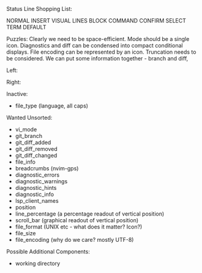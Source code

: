 Status Line Shopping List:

NORMAL
INSERT
VISUAL
LINES
BLOCK
COMMAND
CONFIRM
SELECT
TERM
DEFAULT

Puzzles:
Clearly we need to be space-efficient.
Mode should be a single icon.
Diagnostics and diff can be condensed into compact conditional displays.
File encoding can be represented by an icon.
Truncation needs to be considered.
We can put some information together - branch and diff,

Left:


Right:

Inactive:
- file_type (language, all caps)

Wanted Unsorted:
- vi_mode
- git_branch
- git_diff_added
- git_diff_removed
- git_diff_changed
- file_info
- breadcrumbs (nvim-gps)
- diagnostic_errors
- diagnostic_warnings
- diagnostic_hints
- diagnostic_info
- lsp_client_names
- position
- line_percentage (a percentage readout of vertical position)
- scroll_bar (graphical readout of vertical position)
- file_format (UNIX etc - what does it matter? Icon?)
- file_size
- file_encoding (why do we care? mostly UTF-8)

Possible Additional Components:
- working directory
